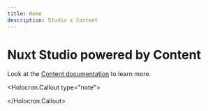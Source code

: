 ```yaml
---
title: Home
description: Studio x Content
---
```


# Nuxt Studio powered by Content

Look at the [Content documentation](https://content.nuxtjs.org/) to learn more.

&lt;Holocron.Callout type="note"&gt;

&lt;/Holocron.Callout&gt;